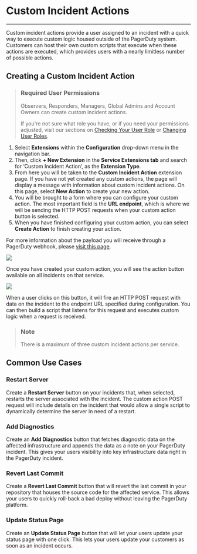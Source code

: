 # Custom Incident Actions

---
Custom incident actions provide a user assigned to an incident with a quick way to execute custom logic housed outside of the PagerDuty system. Customers can host their own custom scripts that execute when these actions are executed, which provides users with a nearly limitless number of possible actions.

## Creating a Custom Incident Action

<!-- theme: warning -->

> ### Required User Permissions
>
> Observers, Responders, Managers, Global Admins and Account Owners can create custom incident actions. 
>
>If you're not sure what role you have, or if you need your permissions adjusted, visit our sections on [Checking Your User Role](https://support.pagerduty.com/v1/docs/user-roles#section-checking-your-user-role) or [Changing User Roles](https://support.pagerduty.com/docs/user-roles#section-changing-user-roles).

1. Select **Extensions** within the **Configuration** drop-down menu in the navigation bar. 
2. Then, click **+ New Extension** in the **Service Extensions tab** and search for ‘Custom Incident Action’, as the **Extension Type**. 
3. From here you will be taken to the **Custom Incident Action** extension page. If you have not yet created any custom actions, the page will display a message with information about custom incident actions. On this page, select **New Action** to create your new action.
4. You will be brought to a form where you can configure your custom action. The most important field is the **URL endpoint**, which is where we will be sending the HTTP POST requests when your custom action button is selected. 
5. When you have finished configuring your custom action, you can select **Create Action** to finish creating your action.

For more information about the payload you will receive through a PagerDuty webhook, please [visit this page](https://v2.developer.pagerduty.com/docs/webhooks-v2-overview). 

![](https://files.readme.io/b3cc3b1-webhooks-custom-incident-action.png)

Once you have created your custom action, you will see the action button available on all incidents on that service.

![](https://files.readme.io/131006d-custom-incident-actions-incident-button.png)

When a user clicks on this button, it will fire an HTTP POST request with data on the incident to the endpoint URL specified during configuration. You can then build a script that listens for this request and executes custom logic when a request is received.

<!-- theme: info -->

> ### Note
>
> There is a maximum of three custom incident actions per service.

## Common Use Cases
### Restart Server
Create a **Restart Server** button on your incidents that, when selected, restarts the server associated with the incident. The custom action POST request will include details on the incident that would allow a single script to dynamically determine the server in need of a restart.

### Add Diagnostics
Create an **Add Diagnostics** button that fetches diagnostic data on the affected infrastructure and appends the data as a note on your PagerDuty incident. This gives your users visibility into key infrastructure data right in the PagerDuty incident.

### Revert Last Commit
Create a **Revert Last Commit** button that will revert the last commit in your repository that houses the source code for the affected service. This allows your users to quickly roll-back a bad deploy without leaving the PagerDuty platform.

### Update Status Page
Create an **Update Status Page** button that will let your users update your status page with one click. This lets your users update your customers as soon as an incident occurs.